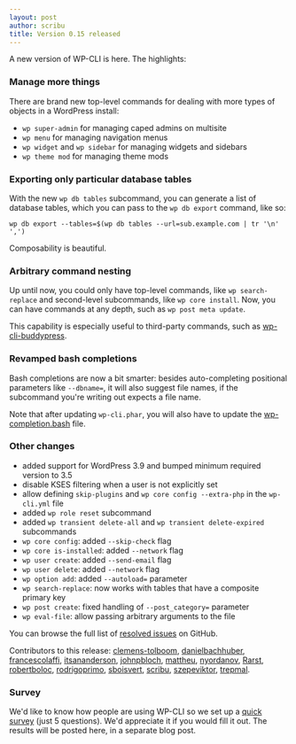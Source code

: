 ```yaml
---
layout: post
author: scribu
title: Version 0.15 released
---
```

A new version of WP-CLI is here. The highlights:

### Manage more things

There are brand new top-level commands for dealing with more types of objects in a WordPress install:

* `wp super-admin` for managing caped admins on multisite
* `wp menu` for managing navigation menus
* `wp widget` and `wp sidebar` for managing widgets and sidebars
* `wp theme mod` for managing theme mods

### Exporting only particular database tables

With the new `wp db tables` subcommand, you can generate a list of database tables, which you can pass to the `wp db export` command, like so:

	wp db export --tables=$(wp db tables --url=sub.example.com | tr '\n' ',')

Composability is beautiful.

### Arbitrary command nesting

Up until now, you could only have top-level commands, like `wp search-replace` and second-level subcommands, like `wp core install`. Now, you can have commands at any depth, such as `wp post meta update`.

This capability is especially useful to third-party commands, such as [wp-cli-buddypress][bp].

### Revamped bash completions

Bash completions are now a bit smarter: besides auto-completing positional parameters like `--dbname=`, it will also suggest file names, if the subcommand you're writing out expects a file name.

Note that after updating `wp-cli.phar`, you will also have to update the [wp-completion.bash][bash] file.

### Other changes

* added support for WordPress 3.9 and bumped minimum required version to 3.5
* disable KSES filtering when a user is not explicitly set
* allow defining `skip-plugins` and `wp core config --extra-php` in the `wp-cli.yml` file
* added `wp role reset` subcommand
* added `wp transient delete-all` and `wp transient delete-expired` subcommands
* `wp core config`: added `--skip-check` flag
* `wp core is-installed`: added `--network` flag
* `wp user create`: added `--send-email` flag
* `wp user delete`: added `--network` flag
* `wp option add`: added `--autoload=` parameter
* `wp search-replace`: now works with tables that have a composite primary key
* `wp post create`: fixed handling of `--post_category=` parameter
* `wp eval-file`: allow passing arbitrary arguments to the file

You can browse the full list of [resolved issues](https://github.com/wp-cli/wp-cli/issues?milestone=21&page=1&state=closed) on GitHub.

Contributors to this release: [clemens-tolboom](https://github.com/clemens-tolboom), [danielbachhuber](https://github.com/danielbachhuber), [francescolaffi](https://github.com/francescolaffi), [itsananderson](https://github.com/itsananderson), [johnpbloch](https://github.com/johnpbloch), [mattheu](https://github.com/mattheu), [nyordanov](https://github.com/nyordanov), [Rarst](https://github.com/Rarst), [robertboloc](https://github.com/robertboloc), [rodrigoprimo](https://github.com/rodrigoprimo), [sboisvert](https://github.com/sboisvert), [scribu](https://github.com/scribu), [szepeviktor](https://github.com/szepeviktor), [trepmal](https://github.com/trepmal). 

### Survey

We'd like to know how people are using WP-CLI so we set up a [quick survey][survey] (just 5 questions). We'd appreciate it if you would fill it out. The results will be posted here, in a separate blog post.

[bash]: https://raw.githubusercontent.com/wp-cli/wp-cli/master/utils/wp-completion.bash
[bp]: https://github.com/boonebgorges/wp-cli-buddypress
[survey]: https://docs.google.com/forms/d/1oW7GHAoE4e1YMVWvbQlz3n_lziDdHQUlKeMm4x0_6XA/viewform

